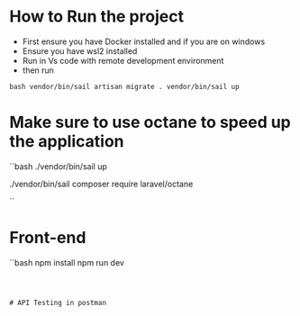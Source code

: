 # How to Run the project
- First ensure you have Docker installed and if you are on windows
- Ensure you have wsl2 installed
- Run in Vs code with remote development environment
- then run

``bash
vendor/bin/sail artisan migrate .
vendor/bin/sail up
``
# Make sure to use octane to speed up the application
``bash
./vendor/bin/sail up
 
./vendor/bin/sail composer require laravel/octane

``
# Front-end
``bash
npm install
npm run dev
```



# API Testing in postman
